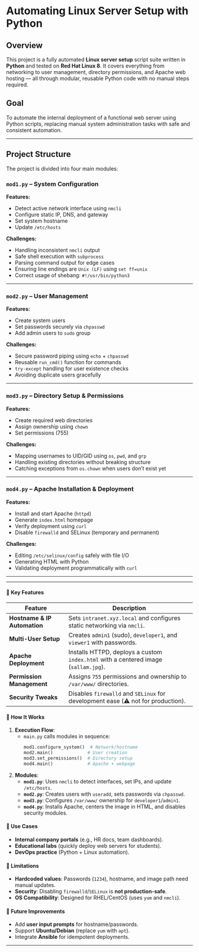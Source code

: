 
# Automating Linux Server Setup with Python

## Overview

This project is a fully automated **Linux server setup** script suite written in **Python** and tested on **Red Hat Linux 8**. It covers everything from networking to user management, directory permissions, and Apache web hosting — all through modular, reusable Python code with no manual steps required.

## Goal

To automate the internal deployment of a functional web server using Python scripts, replacing manual system administration tasks with safe and consistent automation.

---

## Project Structure

The project is divided into four main modules:

### `mod1.py` – System Configuration

**Features:**

- Detect active network interface using `nmcli`
- Configure static IP, DNS, and gateway
- Set system hostname
- Update `/etc/hosts`

**Challenges:**

- Handling inconsistent `nmcli` output
- Safe shell execution with `subprocess`
- Parsing command output for edge cases
- Ensuring line endings are `Unix (LF)` using `set ff=unix`
- Correct usage of shebang: `#!/usr/bin/python3`

---

### `mod2.py` – User Management

**Features:**

- Create system users
- Set passwords securely via `chpasswd`
- Add admin users to `sudo` group

**Challenges:**

- Secure password piping using `echo` + `chpasswd`
- Reusable `run_cmd()` function for commands
- `try-except` handling for user existence checks
- Avoiding duplicate users gracefully

---

### `mod3.py` – Directory Setup & Permissions

**Features:**

- Create required web directories
- Assign ownership using `chown`
- Set permissions (755)

**Challenges:**

- Mapping usernames to UID/GID using `os`, `pwd`, and `grp`
- Handling existing directories without breaking structure
- Catching exceptions from `os.chown` when users don’t exist yet

---

### `mod4.py` – Apache Installation & Deployment

**Features:**

- Install and start Apache (`httpd`)
- Generate `index.html` homepage
- Verify deployment using `curl`
- Disable `firewalld` and SELinux (temporary and permanent)

**Challenges:**

- Editing `/etc/selinux/config` safely with file I/O
- Generating HTML with Python
- Validating deployment programmatically with `curl`

---


---

#### **🔹 Key Features**  
| Feature | Description |  
|---------|-------------|  
| **Hostname & IP Automation** | Sets `intranet.xyz.local` and configures static networking via `nmcli`. |  
| **Multi-User Setup** | Creates `admin1` (sudo), `developer1`, and `viewer1` with passwords. |  
| **Apache Deployment** | Installs HTTPD, deploys a custom `index.html` with a centered image (`sallam.jpg`). |  
| **Permission Management** | Assigns `755` permissions and ownership to `/var/www/` directories. |  
| **Security Tweaks** | Disables `firewalld` and `SELinux` for development ease (⚠️ not for production). |  

#### **🔹 How It Works**  
1. **Execution Flow**:  
   - `main.py` calls modules in sequence:  
     ```python
     mod1.configure_system()  # Network/hostname  
     mod2.main()             # User creation  
     mod3.set_permissions()  # Directory setup  
     mod4.main()             # Apache + webpage  
     ```  
2. **Modules**:  
   - **`mod1.py`**: Uses `nmcli` to detect interfaces, set IPs, and update `/etc/hosts`.  
   - **`mod2.py`**: Creates users with `useradd`, sets passwords via `chpasswd`.  
   - **`mod3.py`**: Configures `/var/www/` ownership for `developer1`/`admin1`.  
   - **`mod4.py`**: Installs Apache, centers the image in HTML, and disables security modules.  

#### **🔹 Use Cases**  
- **Internal company portals** (e.g., HR docs, team dashboards).  
- **Educational labs** (quickly deploy web servers for students).  
- **DevOps practice** (Python + Linux automation).  

#### **🔹 Limitations**  
- **Hardcoded values**: Passwords (`1234`), hostname, and image path need manual updates.  
- **Security**: Disabling `firewalld`/`SELinux` is **not production-safe**.  
- **OS Compatibility**: Designed for RHEL/CentOS (uses `yum` and `nmcli`).  

#### **🔹 Future Improvements**  
- Add **user input prompts** for hostname/passwords.  
- Support **Ubuntu/Debian** (replace `yum` with `apt`).  
- Integrate **Ansible** for idempotent deployments.  

---



